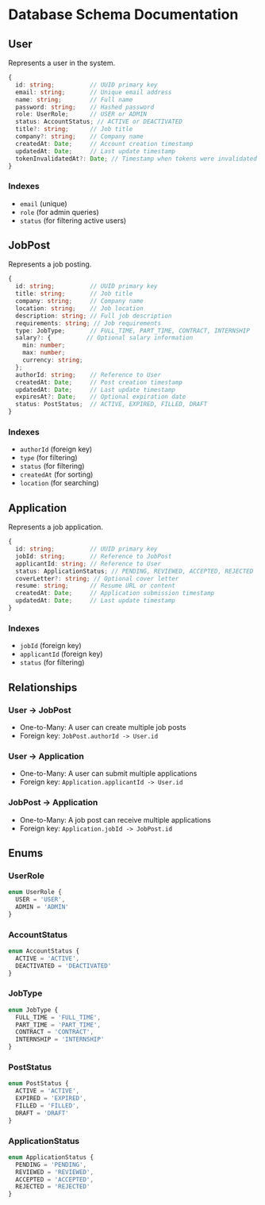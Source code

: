 # Database Schema Documentation

## User
Represents a user in the system.

```typescript
{
  id: string;          // UUID primary key
  email: string;       // Unique email address
  name: string;        // Full name
  password: string;    // Hashed password
  role: UserRole;      // USER or ADMIN
  status: AccountStatus; // ACTIVE or DEACTIVATED
  title?: string;      // Job title
  company?: string;    // Company name
  createdAt: Date;     // Account creation timestamp
  updatedAt: Date;     // Last update timestamp
  tokenInvalidatedAt?: Date; // Timestamp when tokens were invalidated
}
```

### Indexes
- `email` (unique)
- `role` (for admin queries)
- `status` (for filtering active users)

## JobPost
Represents a job posting.

```typescript
{
  id: string;          // UUID primary key
  title: string;       // Job title
  company: string;     // Company name
  location: string;    // Job location
  description: string; // Full job description
  requirements: string; // Job requirements
  type: JobType;       // FULL_TIME, PART_TIME, CONTRACT, INTERNSHIP
  salary?: {          // Optional salary information
    min: number;
    max: number;
    currency: string;
  };
  authorId: string;    // Reference to User
  createdAt: Date;     // Post creation timestamp
  updatedAt: Date;     // Last update timestamp
  expiresAt?: Date;    // Optional expiration date
  status: PostStatus;  // ACTIVE, EXPIRED, FILLED, DRAFT
}
```

### Indexes
- `authorId` (foreign key)
- `type` (for filtering)
- `status` (for filtering)
- `createdAt` (for sorting)
- `location` (for searching)

## Application
Represents a job application.

```typescript
{
  id: string;          // UUID primary key
  jobId: string;       // Reference to JobPost
  applicantId: string; // Reference to User
  status: ApplicationStatus; // PENDING, REVIEWED, ACCEPTED, REJECTED
  coverLetter?: string; // Optional cover letter
  resume: string;      // Resume URL or content
  createdAt: Date;     // Application submission timestamp
  updatedAt: Date;     // Last update timestamp
}
```

### Indexes
- `jobId` (foreign key)
- `applicantId` (foreign key)
- `status` (for filtering)

## Relationships

### User -> JobPost
- One-to-Many: A user can create multiple job posts
- Foreign key: `JobPost.authorId -> User.id`

### User -> Application
- One-to-Many: A user can submit multiple applications
- Foreign key: `Application.applicantId -> User.id`

### JobPost -> Application
- One-to-Many: A job post can receive multiple applications
- Foreign key: `Application.jobId -> JobPost.id`

## Enums

### UserRole
```typescript
enum UserRole {
  USER = 'USER',
  ADMIN = 'ADMIN'
}
```

### AccountStatus
```typescript
enum AccountStatus {
  ACTIVE = 'ACTIVE',
  DEACTIVATED = 'DEACTIVATED'
}
```

### JobType
```typescript
enum JobType {
  FULL_TIME = 'FULL_TIME',
  PART_TIME = 'PART_TIME',
  CONTRACT = 'CONTRACT',
  INTERNSHIP = 'INTERNSHIP'
}
```

### PostStatus
```typescript
enum PostStatus {
  ACTIVE = 'ACTIVE',
  EXPIRED = 'EXPIRED',
  FILLED = 'FILLED',
  DRAFT = 'DRAFT'
}
```

### ApplicationStatus
```typescript
enum ApplicationStatus {
  PENDING = 'PENDING',
  REVIEWED = 'REVIEWED',
  ACCEPTED = 'ACCEPTED',
  REJECTED = 'REJECTED'
}
``` 